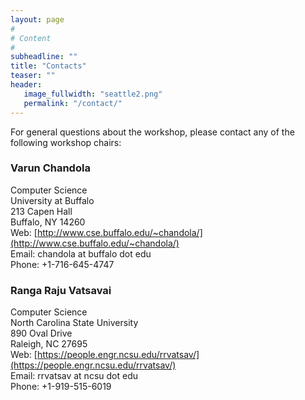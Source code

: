 ```yaml
---
layout: page
#
# Content
#
subheadline: ""
title: "Contacts"
teaser: ""
header:
   image_fullwidth: "seattle2.png"
   permalink: "/contact/"
---
```


For general questions about the workshop, please contact any of the following workshop chairs:


### Varun Chandola

Computer Science   
University at Buffalo  
213 Capen Hall  
Buffalo, NY 14260  
Web: [http://www.cse.buffalo.edu/~chandola/](http://www.cse.buffalo.edu/~chandola/)  
Email: chandola at buffalo dot edu  
Phone: +1-716-645-4747  



### Ranga Raju Vatsavai

Computer Science   
North Carolina State University  
890 Oval Drive  
Raleigh, NC 27695  
Web: [https://people.engr.ncsu.edu/rrvatsav/](https://people.engr.ncsu.edu/rrvatsav/)  
Email: rrvatsav at ncsu dot edu  
Phone: +1-919-515-6019  






